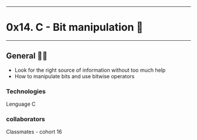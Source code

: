 ***********************************
<h1>0x14. C - Bit manipulation 🚖</h1>

***********************************

<h2>General 👨‍🎓</h2>

<ul>
 
<li type="disc">Look for the right source of information without too much help</l>
<li type="disc">How to manipulate bits and use bitwise operators</l>

</ul>

<h3>Technologies</h3>
<p>Lenguage C</p>


<h3>collaborators</h3>
<p>Classmates - cohort 16</p>
